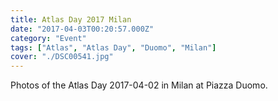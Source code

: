 ```yaml
---
title: Atlas Day 2017 Milan
date: "2017-04-03T00:20:57.000Z"
category: "Event"
tags: ["Atlas", "Atlas Day", "Duomo", "Milan"]
cover: "./DSC00541.jpg"
---
```


Photos of the Atlas Day 2017-04-02 in Milan at Piazza Duomo.